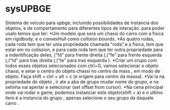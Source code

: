 # sysUPBGE
Sistema de veiculo para upbge, incluindo possibilidades de instancia dos objetos, e de comportamento para diferentes tipos de interação.
para poder usalo temos que ter:
*Um modelo que será um chassi do carro com a fisica em rigidbody, e o convexHull como collision bounds.
*As quatro rodas, cada roda tem que ter uma propriedade chamada "roda".e a fisica, tem que estar em no colission, e para cada roda tem que ter outra propriedade para a indentificação deles, 
("fd" para frente direita ),("fe" para frente esquerda ),("td" para tras direita ),("te" para tras esquerda ).
*Criar um crupo com todos esses objetos selecionados com ctrl+G, vamos selecionar o objeto chassi, e setar o centro do objeto chassi no centro da mass , em modo de objeto. Faça shift + ctrl + alt + c (e origem para centro da massa).
*Vai la na propriedade do objeto , ir ate a aba de grupo mudar  nome do grupo, e na setinha vai apertar e selecionar (set offset from cursor).
*Na cena principal onde vai rodar o game, podemos instanciar este objeto(shift + a) e o ultimo item é a instancia do grupo , apenas selecione o seu grupo da daquele carro .
